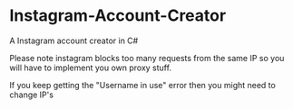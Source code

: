 # Instagram-Account-Creator
A Instagram account creator in C#


Please note instagram blocks too many requests from the same IP so you will have to implement you own proxy stuff.

If you keep getting the "Username in use" error then you might need to change IP's
